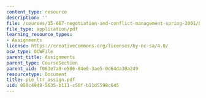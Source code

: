 ```yaml
---
content_type: resource
description: ''
file: /courses/15-667-negotiation-and-conflict-management-spring-2001/850c49485635b111c58fb11d5598c645_pie_ltr_assign.pdf
file_type: application/pdf
learning_resource_types:
- Assignments
license: https://creativecommons.org/licenses/by-nc-sa/4.0/
ocw_type: OCWFile
parent_title: Assignments
parent_type: CourseSection
parent_uid: f063e7a9-e506-84e0-3ae5-0d64da30a249
resourcetype: Document
title: pie_ltr_assign.pdf
uid: 850c4948-5635-b111-c58f-b11d5598c645
---
```

